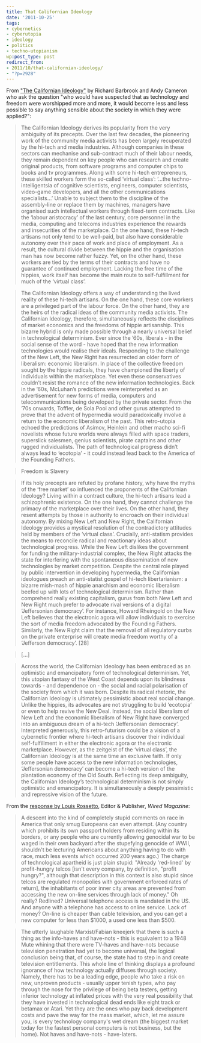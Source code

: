 ```yaml
---
title: That Californian Ideology
date: '2011-10-25'
tags:
- cybernetics
- cyberutopia
- ideology
- politics
- techno-utopianism
wp:post_type: post
redirect_from:
- 2011/10/that-californian-ideology/
- "?p=2928"
---
```


From ["The Californian Ideology"](http://www.alamut.com/subj/ideologies/pessimism/califIdeo_I.html) by Richard Barbrook and Andy Cameron who ask the question "who would have suspected that as technology and freedom were worshipped more and more, it would become less and less possible to say anything sensible about the society in which they were applied?":

> The Californian Ideology derives its popularity from the very ambiguity of its precepts. Over the last few decades, the pioneering work of the community media activists has been largely recuperated by the hi-tech and media industries. Although companies in these sectors can mechanise and sub-contract much of their labour needs, they remain dependent on key people who can research and create original products, from software programs and computer chips to books and tv programmes. Along with some hi-tech entrepreneurs, these skilled workers form the so-called ‘virtual class’: ‘…the techno-intelligentsia of cognitive scientists, engineers, computer scientists, video-game developers, and all the other communications specialists…’ Unable to subject them to the discipline of the assembly-line or replace them by machines, managers have organised such intellectual workers through fixed-term contracts. Like the ‘labour aristocracy’ of the last century, core personnel in the media, computing and telecoms industries experience the rewards and insecurities of the marketplace. On the one hand, these hi-tech artisans not only tend to be well-paid, but also have considerable autonomy over their pace of work and place of employment. As a result, the cultural divide between the hippie and the organisation man has now become rather fuzzy. Yet, on the other hand, these workers are tied by the terms of their contracts and have no guarantee of continued employment. Lacking the free time of the hippies, work itself has become the main route to self-fulfillment for much of the ‘virtual class’.

> The Californian Ideology offers a way of understanding the lived reality of these hi-tech artisans. On the one hand, these core workers are a privileged part of the labour force. On the other hand, they are the heirs of the radical ideas of the community media activists. The Californian Ideology, therefore, simultaneously reflects the disciplines of market economics and the freedoms of hippie artisanship. This bizarre hybrid is only made possible through a nearly universal belief in technological determinism. Ever since the ’60s, liberals - in the social sense of the word - have hoped that the new information technologies would realise their ideals. Responding to the challenge of the New Left, the New Right has resurrected an older form of liberalism: economic liberalism. In place of the collective freedom sought by the hippie radicals, they have championed the liberty of individuals within the marketplace. Yet even these conservatives couldn’t resist the romance of the new information technologies. Back in the ’60s, McLuhan’s predictions were reinterpreted as an advertisement for new forms of media, computers and telecommunications being developed by the private sector. From the ’70s onwards, Toffler, de Sola Pool and other gurus attempted to prove that the advent of hypermedia would paradoxically involve a return to the economic liberalism of the past. This retro-utopia echoed the predictions of Asimov, Heinlein and other macho sci-fi novelists whose future worlds were always filled with space traders, superslick salesmen, genius scientists, pirate captains and other rugged individualists. The path of technological progress didn’t always lead to ‘ecotopia’ - it could instead lead back to the America of the Founding Fathers.

> Freedom is Slavery

> If its holy precepts are refuted by profane history, why have the myths of the ‘free market’ so influenced the proponents of the Californian Ideology? Living within a contract culture, the hi-tech artisans lead a schizophrenic existence. On the one hand, they cannot challenge the primacy of the marketplace over their lives. On the other hand, they resent attempts by those in authority to encroach on their individual autonomy. By mixing New Left and New Right, the Californian Ideology provides a mystical resolution of the contradictory attitudes held by members of the ‘virtual class’. Crucially, anti-statism provides the means to reconcile radical and reactionary ideas about technological progress. While the New Left dislikes the government for funding the military-industrial complex, the New Right attacks the state for interfering with the spontaneous dissemination of new technologies by market competition. Despite the central role played by public intervention in developing hypermedia, the Californian ideologues preach an anti-statist gospel of hi-tech libertarianism: a bizarre mish-mash of hippie anarchism and economic liberalism beefed up with lots of technological determinism. Rather than comprehend really existing capitalism, gurus from both New Left and New Right much prefer to advocate rival versions of a digital ‘Jeffersonian democracy’. For instance, Howard Rheingold on the New Left believes that the electronic agora will allow individuals to exercise the sort of media freedom advocated by the Founding Fathers. Similarly, the New Right claim that the removal of all regulatory curbs on the private enterprise will create media freedom worthy of a ‘Jefferson democracy’. [28]

> [...]

> Across the world, the Californian Ideology has been embraced as an optimistic and emancipatory form of technological determinism. Yet, this utopian fantasy of the West Coast depends upon its blindness towards - and dependence on - the social and racial polarisation of the society from which it was born. Despite its radical rhetoric, the Californian Ideology is ultimately pessimistic about real social change. Unlike the hippies, its advocates are not struggling to build ‘ecotopia’ or even to help revive the New Deal. Instead, the social liberalism of New Left and the economic liberalism of New Right have converged into an ambiguous dream of a hi-tech ‘Jeffersonian democracy’. Interpreted generously, this retro-futurism could be a vision of a cybernetic frontier where hi-tech artisans discover their individual self-fulfillment in either the electronic agora or the electronic marketplace. However, as the zeitgeist of the ‘virtual class’, the Californian Ideology is at the same time an exclusive faith. If only some people have access to the new information technologies, ‘Jeffersonian democracy’ can become a hi-tech version of the plantation economy of the Old South. Reflecting its deep ambiguity, the Californian Ideology’s technological determinism is not simply optimistic and emancipatory. It is simultaneously a deeply pessimistic and repressive vision of the future.

From the [response by Louis Rossetto](http://www.alamut.com/subj/ideologies/pessimism/califIdeo_II.html), Editor & Publisher, _Wired Magazine_:

> A descent into the kind of completely stupid comments on race in America that only smug Europeans can even attempt. (Any country which prohibits its own passport holders from residing within its borders, or any people who are currently allowing genocidal war to be waged in their own backyard after the stupefying genocide of WWII, shouldn't be lecturing Americans about anything having to do with race, much less events which occurred 200 years ago.) The charge of technological apartheid is just plain stupid: "Already 'red-lined' by profit-hungry telcos [isn't every company, by definition, "profit hungry?", although that description in this context is also stupid since telcos are regulated monopolies with government enforced rates of return], the inhabitants of poor inner city areas are prevented from accessing the new on-line services through lack of money." Oh really? Redlined? Universal telephone access is mandated in the US. And anyone with a telephone has access to online service. Lack of money? On-line is cheaper than cable television, and you can get a new computer for less than $1000, a used one less than $500.

> The utterly laughable Marxist/Fabian kneejerk that there is such a thing as the info-haves and have-nots - this is equivalent to a 1948 Mute whining that there were TV-haves and have-nots because television penetration had yet to become universal, the logical conclusion being that, of course, the state had to step in and create television entitlements. This whole line of thinking displays a profound ignorance of how technology actually diffuses through society. Namely, there has to be a leading edge, people who take a risk on new, unproven products - usually upper tenish types, who pay through the nose for the privilege of being beta testers, getting inferior technology at inflated prices with the very real possibility that they have invested in technological dead ends like eight track or betamax or Atari. Yet they are the ones who pay back development costs and pave the way for the mass market, which, let me assure you, is every technology company's wet dream (the biggest market today for the fastest personal computers is not business, but the home). Not haves and have-nots - have-laters.
